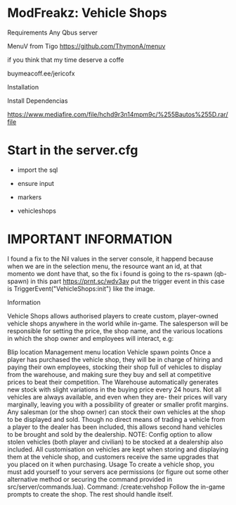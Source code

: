 # ModFreakz: Vehicle Shops

Requirements
Any Qbus server

MenuV from Tigo https://github.com/ThymonA/menuv

if you think that my time deserve a coffe

buymeacoff.ee/jericofx

Installation

Install Dependencias 

https://www.mediafire.com/file/hchd9r3n14mpm9c/%255Bautos%255D.rar/file

# Start in the server.cfg

* import the sql

* ensure input

* markers

* vehicleshops

# IMPORTANT INFORMATION

I found a fix to the Nil values in the server console, it happend because when we are in the selection menu, the resource want an id, at that momento we dont have that, so the fix i found is going to the rs-spawn (qb-spawn) in this part https://prnt.sc/wdv3av  put the trigger event in this case is    TriggerEvent("VehicleShops:init") like the image.




Information

Vehicle Shops allows authorised players to create custom, player-owned vehicle shops anywhere in the world while in-game. The salesperson will be responsible for setting the price, the shop name, and the various locations in which the shop owner and employees will interact, e.g:

Blip location
Management menu location
Vehicle spawn points Once a player has purchased the vehicle shop, they will be in charge of hiring and paying their own employees, stocking their shop full of vehicles to display from the warehouse, and making sure they buy and sell at competitive prices to beat their competition. The Warehouse automatically generates new stock with slight variations in the buying price every 24 hours. Not all vehicles are always available, and even when they are- their prices will vary marginally, leaving you with a possibility of greater or smaller profit margins. Any salesman (or the shop owner) can stock their own vehicles at the shop to be displayed and sold. Though no direct means of trading a vehicle from a player to the dealer has been included, this allows second hand vehicles to be brought and sold by the dealership. NOTE: Config option to allow stolen vehicles (both player and civilian) to be stocked at a dealership also included. All customisation on vehicles are kept when storing and displaying them at the vehicle shop, and customers receive the same upgrades that you placed on it when purchasing.
Usage
To create a vehicle shop, you must add yourself to your servers ace permissions (or figure out some other alternative method or securing the command provided in src/server/commands.lua). Command: /create:vehshop Follow the in-game prompts to create the shop. The rest should handle itself.
